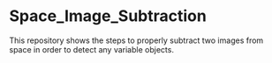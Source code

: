 # Space_Image_Subtraction
This repository shows the steps to properly subtract two images from space in order to detect any variable objects.
